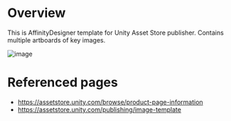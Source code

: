 # Overview
This is AffinityDesigner template for Unity Asset Store publisher. Contains multiple artboards of key images.

![image](https://github.com/eviltwo/AssetStoreTemplate/assets/7721151/af06bfb1-302d-43c8-bdb0-4345b28ba1e0)

# Referenced pages
- https://assetstore.unity.com/browse/product-page-information
- https://assetstore.unity.com/publishing/image-template
